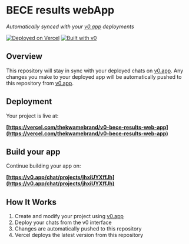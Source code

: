 # BECE results webApp

*Automatically synced with your [v0.app](https://v0.app) deployments*

[![Deployed on Vercel](https://img.shields.io/badge/Deployed%20on-Vercel-black?style=for-the-badge&logo=vercel)](https://vercel.com/thekwamebrand/v0-bece-results-web-app)
[![Built with v0](https://img.shields.io/badge/Built%20with-v0.app-black?style=for-the-badge)](https://v0.app/chat/projects/jhxiUYXffJh)

## Overview

This repository will stay in sync with your deployed chats on [v0.app](https://v0.app).
Any changes you make to your deployed app will be automatically pushed to this repository from [v0.app](https://v0.app).

## Deployment

Your project is live at:

**[https://vercel.com/thekwamebrand/v0-bece-results-web-app](https://vercel.com/thekwamebrand/v0-bece-results-web-app)**

## Build your app

Continue building your app on:

**[https://v0.app/chat/projects/jhxiUYXffJh](https://v0.app/chat/projects/jhxiUYXffJh)**

## How It Works

1. Create and modify your project using [v0.app](https://v0.app)
2. Deploy your chats from the v0 interface
3. Changes are automatically pushed to this repository
4. Vercel deploys the latest version from this repository